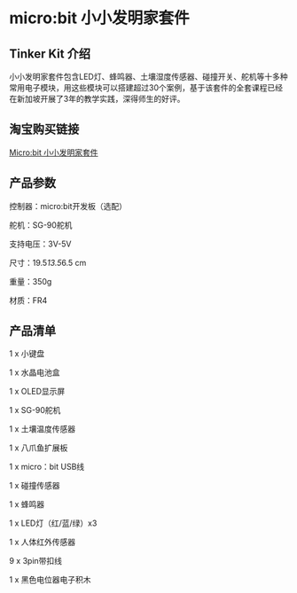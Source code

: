# micro:bit 小小发明家套件

## Tinker Kit 介绍

小小发明家套件包含LED灯、蜂鸣器、土壤湿度传感器、碰撞开关、舵机等十多种常用电子模块，用这些模块可以搭建超过30个案例，基于该套件的全套课程已经在新加坡开展了3年的教学实践，深得师生的好评。

## 淘宝购买链接
[Micro:bit 小小发明家套件](https://item.taobao.com/item.htm?ft=t&id=564707672256)


## 产品参数

控制器：micro:bit开发板（选配）

舵机：SG-90舵机

支持电压：3V-5V

尺寸：19.5*13.5*6.5 cm

重量：350g

材质：FR4

## 产品清单

1 x 小键盘

1 x 水晶电池盒

1 x OLED显示屏

1 x SG-90舵机

1 x 土壤温度传感器

1 x 八爪鱼扩展板

1 x micro：bit USB线

1 x 碰撞传感器

1 x 蜂鸣器

1 x LED灯（红/蓝/绿）x3 

1 x 人体红外传感器

9 x 3pin带扣线

1 x 黑色电位器电子积木
